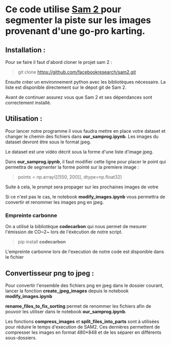 # Ce code utilise [ Sam 2 ](https://github.com/facebookresearch/sam2?tab=readme-ov-file) pour segmenter la piste sur les images provenant d'une go-pro karting. 

## Installation :

Pour se faire il faut d'abord cloner le projet sam 2 : 
> git clone https://github.com/facebookresearch/sam2.git

Ensuite créer un environnement python avec les bibliotèques nécessaire. La liste est disponible directement sur le dépot git de Sam 2.

Avant de continuer assurez vous que Sam 2 et ses dépendances sont correctement installé. 

## Utilisation :

Pour lancer notre programme il vous faudra mettre en place votre dataset et changer le chemin des fichiers dans **our_samprog.ipynb**. Les images du dataset devront être sous le format jpeg.

Le dataset est une vidéo décrit sous la forme d'une liste d'image jpeg.

Dans **our_samprog.ipynb**, il faut modifier cette ligne pour placer le point qui permettra de segmenter la forme pointé sur la premiere image : 
> points = np.array([[550, 200]], dtype=np.float32)

Suite à cela, le prompt sera propager sur les prochaines images de votre 

Si ce n'est pas le cas, le notebook **modify_images.ipynb** vous permettra de convertir et renommer les images png en jpeg. 

### Empreinte carbonne 

On a utilisé la bibliotèque **codecarbon** qui nous permet de mesurer l'émission de CO~2~ lors de l'éxécution de notre script.

> pip install **codecarbon**

L'empreinte carbonne lors de l'execution de notre code est disponible dans le fichier 

## Convertisseur png to jpeg :

Pour convertir l'ensemble des fichiers png en jpeg dans le dossier courant, lancer la fonction **create_jpeg_images** depuis le notebook **modify_images.ipynb** 

**rename_files_to_fix_sorting** permet de renommer les fichiers afin de pouvoir les utiliser dans le notebook **our_samprog.ipynb**.

Les fonctions **compress_images** et **split_files_into_parts** sont à utilisées pour réduire le temps d'execution de SAM2. Ces dernières permettent de compresser les images en format 480*848 et de les séparer en différents sous-dossiers.




